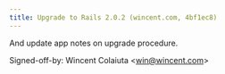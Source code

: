 ```yaml
---
title: Upgrade to Rails 2.0.2 (wincent.com, 4bf1ec8)
---
```


And update app notes on upgrade procedure.

Signed-off-by: Wincent Colaiuta &lt;win@wincent.com&gt;
